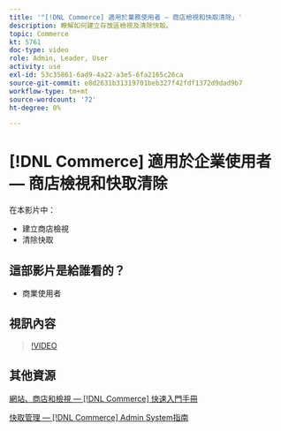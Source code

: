 ```yaml
---
title: '"[!DNL Commerce] 適用於業務使用者 — 商店檢視和快取清除」'
description: 瞭解如何建立存放區檢視及清除快取。
topic: Commerce
kt: 5761
doc-type: video
role: Admin, Leader, User
activity: use
exl-id: 53c35861-6ad9-4a22-a3e5-6fa2165c26ca
source-git-commit: e8d2631b31319701beb327f42fdf1372d9dad9b7
workflow-type: tm+mt
source-wordcount: '72'
ht-degree: 0%

---
```


# [!DNL Commerce] 適用於企業使用者 — 商店檢視和快取清除

在本影片中：

- 建立商店檢視
- 清除快取

## 這部影片是給誰看的？

- 商業使用者

## 視訊內容

>[!VIDEO](https://video.tv.adobe.com/v/35946?quality=12&learn=on)

## 其他資源

[網站、商店和檢視 —  [!DNL Commerce] 快速入門手冊](https://experienceleague.adobe.com/docs/commerce-admin/start/setup/websites-stores-views.html)

[快取管理 —  [!DNL Commerce] Admin System指南](https://experienceleague.adobe.com/docs/commerce-admin/systems/tools/cache-management.html)
